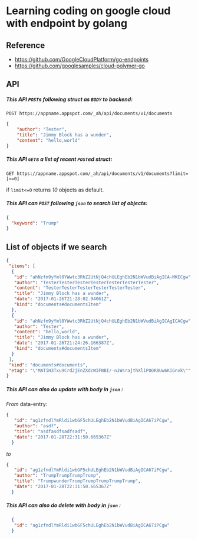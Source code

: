 #  Learning coding on google cloud with endpoint by golang 

## Reference

- https://github.com/GoogleCloudPlatform/go-endpoints
- https://github.com/googlesamples/cloud-polymer-go

## API

##### This API ```POST```s following struct as ```BODY``` to backend:

```POST https://appname.appspot.com/_ah/api/documents/v1/documents```

```json
{
    "author": "Tester",
    "title": "Jimmy Block has a wunder",
    "content": "hello,world"
}
```

##### This API  ```GET```s a list of recent ```POST```ed struct:


```GET https://appname.appspot.com/_ah/api/documents/v1/documents?limit=[>=0]```

if ```limit<=0``` returns *10* objects as default. 

##### This API  can ```POST``` following ```json``` to search list of objects:

```json
{
  "keyword": "Trump"
}
```

## List of objects if we search

```json
{
 "items": [
  {
   "id": "ahNzfm9yYml0YWwtc3RhZ2UtNjQ4chULEghEb2N1bWVudBiAgICA-MKECgw",
   "author": "TesterTesterTesterTesterTesterTesterTester",
   "content": "TesterTesterTesterTesterTesterTester",
   "title": "Jimmy Block has a wunder",
   "date": "2017-01-26T21:28:02.94061Z",
   "kind": "documents#documentsItem"
  },
  {
   "id": "ahNzfm9yYml0YWwtc3RhZ2UtNjQ4chULEghEb2N1bWVudBiAgICAgICACgw",
   "author": "Tester",
   "content": "hello,world",
   "title": "Jimmy Block has a wunder",
   "date": "2017-01-26T21:24:26.166387Z",
   "kind": "documents#documentsItem"
  }
 ],
 "kind": "documents#documents",
 "etag": "\"MATiH3Txu9Crd2jEnZXdcWIFNBI/-nJWsrajthXliPOORBUw6KiGnvk\""
}
```

##### This API  can also do *update* with body in ```json``` :

*From* data-entry:

```json 
{
   "id": "ag1zfndlYmRldi1wbGF5chULEghEb2N1bWVudBiAgICA67iPCgw",
   "author": "asdf",
   "title": "asdfasdfsadfsadf",
   "date": "2017-01-28T22:31:50.665367Z"
  }
```
*to*

```json
{
   "id": "ag1zfndlYmRldi1wbGF5chULEghEb2N1bWVudBiAgICA67iPCgw",
   "author": "TrumpTrumpTrumpTrump",
   "title": "TrumpwunderTrumpTrumpTrumpTrumpTrump",
   "date": "2017-01-28T22:31:50.665367Z"
  }
```

##### This API  can also do *delete* with body in ```json``` :

```json 
  {
   "id": "ag1zfndlYmRldi1wbGF5chULEghEb2N1bWVudBiAgICA67iPCgw" 
  }
```

